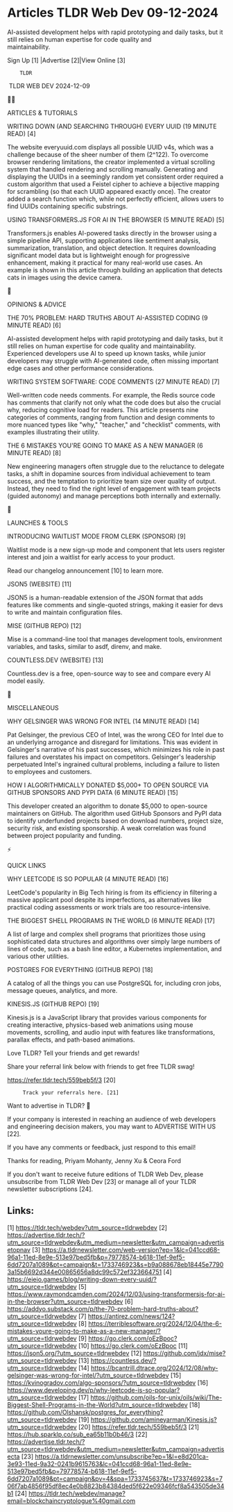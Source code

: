 # Articles TLDR Web Dev 09-12-2024

AI-assisted development helps with rapid prototyping and daily tasks,
but it still relies on human expertise for code quality and
maintainability. ‌ ‌ ‌ ‌ ‌ ‌ ‌ ‌ ‌ ‌ ‌ ‌ ‌ ‌ ‌ ‌ ‌ ‌ ‌ ‌ ‌ ‌ ‌ ‌ ‌ ‌  ‌ ‌ ‌ ‌ ‌ ‌ ‌ ‌ ‌ ‌ ‌ ‌ ‌ ‌ ‌ ‌ ‌ ‌ ‌ ‌ ‌ ‌ ‌ ‌ ‌ ‌ 


 Sign Up [1] |Advertise [2]|View Online [3] 

		TLDR 

 TLDR WEB DEV 2024-12-09

🧑‍💻 

ARTICLES & TUTORIALS

 WRITING DOWN (AND SEARCHING THROUGH) EVERY UUID (19 MINUTE READ) [4] 

 The website everyuuid.com displays all possible UUID v4s, which was a
challenge because of the sheer number of them (2^122). To overcome
browser rendering limitations, the creator implemented a virtual
scrolling system that handled rendering and scrolling manually.
Generating and displaying the UUIDs in a seemingly random yet
consistent order required a custom algorithm that used a Feistel
cipher to achieve a bijective mapping for scrambling (so that each
UUID appeared exactly once). The creator added a search function
which, while not perfectly efficient, allows users to find UUIDs
containing specific substrings. 

 USING TRANSFORMERS.JS FOR AI IN THE BROWSER (5 MINUTE READ) [5] 

 Transformers.js enables AI-powered tasks directly in the browser
using a simple pipeline API, supporting applications like sentiment
analysis, summarization, translation, and object detection. It
requires downloading significant model data but is lightweight enough
for progressive enhancement, making it practical for many real-world
use cases. An example is shown in this article through building an
application that detects cats in images using the device camera. 

🧠 

OPINIONS & ADVICE

 THE 70% PROBLEM: HARD TRUTHS ABOUT AI-ASSISTED CODING (9 MINUTE READ)
[6] 

 AI-assisted development helps with rapid prototyping and daily tasks,
but it still relies on human expertise for code quality and
maintainability. Experienced developers use AI to speed up known
tasks, while junior developers may struggle with AI-generated code,
often missing important edge cases and other performance
considerations. 

 WRITING SYSTEM SOFTWARE: CODE COMMENTS (27 MINUTE READ) [7] 

 Well-written code needs comments. For example, the Redis source code
has comments that clarify not only what the code does but also the
crucial why, reducing cognitive load for readers. This article
presents nine categories of comments, ranging from function and design
comments to more nuanced types like "why," "teacher," and "checklist"
comments, with examples illustrating their utility. 

 THE 6 MISTAKES YOU'RE GOING TO MAKE AS A NEW MANAGER (6 MINUTE READ)
[8] 

 New engineering managers often struggle due to the reluctance to
delegate tasks, a shift in dopamine sources from individual
achievement to team success, and the temptation to prioritize team
size over quality of output. Instead, they need to find the right
level of engagement with team projects (guided autonomy) and manage
perceptions both internally and externally. 

🚀 

LAUNCHES & TOOLS

 INTRODUCING WAITLIST MODE FROM CLERK (SPONSOR) [9] 

 Waitlist mode is a new sign-up mode and component that lets users
register interest and join a waitlist for early access to your
product.

Read our changelog announcement [10] to learn more.

 JSON5 (WEBSITE) [11] 

 JSON5 is a human-readable extension of the JSON format that adds
features like comments and single-quoted strings, making it easier for
devs to write and maintain configuration files. 

 MISE (GITHUB REPO) [12] 

 Mise is a command-line tool that manages development tools,
environment variables, and tasks, similar to asdf, direnv, and make. 

 COUNTLESS.DEV (WEBSITE) [13] 

 Countless.dev is a free, open-source way to see and compare every AI
model easily. 

🎁 

MISCELLANEOUS

 WHY GELSINGER WAS WRONG FOR INTEL (14 MINUTE READ) [14] 

 Pat Gelsinger, the previous CEO of Intel, was the wrong CEO for Intel
due to an underlying arrogance and disregard for limitations. This was
evident in Gelsinger's narrative of his past successes, which
minimizes his role in past failures and overstates his impact on
competitors. Gelsinger's leadership perpetuated Intel's ingrained
cultural problems, including a failure to listen to employees and
customers. 

 HOW I ALGORITHMICALLY DONATED $5,000+ TO OPEN SOURCE VIA GITHUB
SPONSORS AND PYPI DATA (6 MINUTE READ) [15] 

 This developer created an algorithm to donate $5,000 to open-source
maintainers on GitHub. The algorithm used GitHub Sponsors and PyPI
data to identify underfunded projects based on download numbers,
project size, security risk, and existing sponsorship. A weak
correlation was found between project popularity and funding. 

⚡ 

QUICK LINKS

 WHY LEETCODE IS SO POPULAR (4 MINUTE READ) [16] 

 LeetCode's popularity in Big Tech hiring is from its efficiency in
filtering a massive applicant pool despite its imperfections, as
alternatives like practical coding assessments or work trials are too
resource-intensive. 

 THE BIGGEST SHELL PROGRAMS IN THE WORLD (6 MINUTE READ) [17] 

 A list of large and complex shell programs that prioritizes those
using sophisticated data structures and algorithms over simply large
numbers of lines of code, such as a bash line editor, a Kubernetes
implementation, and various other utilities. 

 POSTGRES FOR EVERYTHING (GITHUB REPO) [18] 

 A catalog of all the things you can use PostgreSQL for, including
cron jobs, message queues, analytics, and more. 

 KINESIS.JS (GITHUB REPO) [19] 

 Kinesis.js is a JavaScript library that provides various components
for creating interactive, physics-based web animations using mouse
movements, scrolling, and audio input with features like
transformations, parallax effects, and path-based animations. 

Love TLDR? Tell your friends and get rewards!

 Share your referral link below with friends to get free TLDR swag! 

 https://refer.tldr.tech/559beb5f/3 [20] 

		 Track your referrals here. [21] 

Want to advertise in TLDR? 📰

 If your company is interested in reaching an audience of web
developers and engineering decision makers, you may want to ADVERTISE
WITH US [22]. 

 If you have any comments or feedback, just respond to this email! 

Thanks for reading, 
Priyam Mohanty, Jenny Xu & Ceora Ford 

If you don't want to receive future editions of TLDR Web Dev, please
unsubscribe from TLDR Web Dev [23] or manage all of your TLDR
newsletter subscriptions [24]. 

 

Links:
------
[1] https://tldr.tech/webdev?utm_source=tldrwebdev
[2] https://advertise.tldr.tech/?utm_source=tldrwebdev&utm_medium=newsletter&utm_campaign=advertisetopnav
[3] https://a.tldrnewsletter.com/web-version?ep=1&lc=041ccd68-96a1-11ed-8e9e-513e97bed5fb&p=79778574-b618-11ef-9ef5-6dd7207a1089&pt=campaign&t=1733746923&s=b9a088678eb18445e77903a15b6692d344e00865656a8dc99c572ef323664751
[4] https://eieio.games/blog/writing-down-every-uuid/?utm_source=tldrwebdev
[5] https://www.raymondcamden.com/2024/12/03/using-transformersjs-for-ai-in-the-browser?utm_source=tldrwebdev
[6] https://addyo.substack.com/p/the-70-problem-hard-truths-about?utm_source=tldrwebdev
[7] https://antirez.com/news/124?utm_source=tldrwebdev
[8] https://terriblesoftware.org/2024/12/04/the-6-mistakes-youre-going-to-make-as-a-new-manager/?utm_source=tldrwebdev
[9] https://go.clerk.com/oEzBpoc?utm_source=tldrwebdev
[10] https://go.clerk.com/oEzBpoc
[11] https://json5.org/?utm_source=tldrwebdev
[12] https://github.com/jdx/mise?utm_source=tldrwebdev
[13] https://countless.dev/?utm_source=tldrwebdev
[14] https://bcantrill.dtrace.org/2024/12/08/why-gelsinger-was-wrong-for-intel/?utm_source=tldrwebdev
[15] https://kvinogradov.com/algo-sponsors/?utm_source=tldrwebdev
[16] https://www.developing.dev/p/why-leetcode-is-so-popular?utm_source=tldrwebdev
[17] https://github.com/oils-for-unix/oils/wiki/The-Biggest-Shell-Programs-in-the-World?utm_source=tldrwebdev
[18] https://github.com/Olshansk/postgres_for_everything?utm_source=tldrwebdev
[19] https://github.com/amineyarman/Kinesis.js?utm_source=tldrwebdev
[20] https://refer.tldr.tech/559beb5f/3
[21] https://hub.sparklp.co/sub_ea65b11b0b46/3
[22] https://advertise.tldr.tech/?utm_source=tldrwebdev&utm_medium=newsletter&utm_campaign=advertisecta
[23] https://a.tldrnewsletter.com/unsubscribe?ep=1&l=e8d201ca-3e93-11ed-9a32-0241b9615763&lc=041ccd68-96a1-11ed-8e9e-513e97bed5fb&p=79778574-b618-11ef-9ef5-6dd7207a1089&pt=campaign&pv=4&spa=1733745637&t=1733746923&s=706f7ab4856f95df8ec4e0b8823b84384ded5f622e09346fcf8a543505de34b1
[24] https://tldr.tech/webdev/manage?email=blockchaincryptologue%40gmail.com